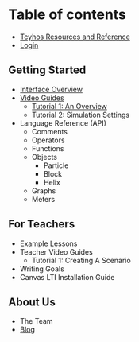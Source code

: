 # Table of contents

* [Tcyhos Resources and Reference](README.md)
* [Login](https://tychos.org/login)

## Getting Started

* [Interface Overview](getting-started/interface-overview.md)
* [Video Guides](getting-started/video-guides/README.md)
  * [Tutorial 1: An Overview](getting-started/video-guides/tutorial-1-an-overview.md)
  * Tutorial 2: Simulation Settings
* Language Reference \(API\)
  * Comments
  * Operators
  * Functions
  * Objects
    * Particle
    * Block
    * Helix
  * Graphs
  * Meters

## For Teachers

* Example Lessons
* Teacher Video Guides
  * Tutorial 1: Creating A Scenario
* Writing Goals
* Canvas LTI Installation Guide

## About Us

* The Team
* [Blog](http://blog.tychos.org/)

